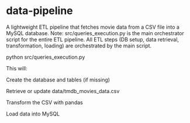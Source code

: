 # data-pipeline
A lightweight ETL pipeline that fetches movie data from a CSV file into a MySQL database.
Note: src/queries_execution.py is the main orchestrator script for the entire ETL pipeline.
All ETL steps (DB setup, data retrieval, transformation, loading) are orchestrated by the main script.

python src/queries_execution.py

This will:

Create the database and tables (if missing)

Retrieve or update data/tmdb_movies_data.csv

Transform the CSV with pandas

Load data into MySQL
